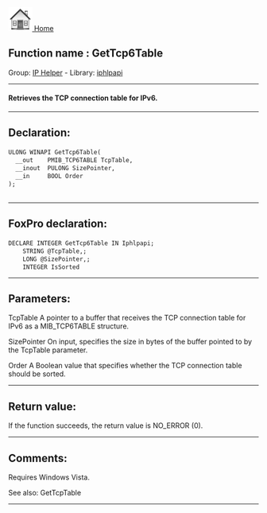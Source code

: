[<img src="../../images/home.png"> Home ](https://github.com/VFPX/Win32API)  

## Function name : GetTcp6Table
Group: [IP Helper](../../functions_group.md#IP_Helper)  -  Library: [iphlpapi](../../Libraries.md#iphlpapi)  
***  


#### Retrieves the TCP connection table for IPv6.
***  


## Declaration:
```foxpro  
ULONG WINAPI GetTcp6Table(
  __out    PMIB_TCP6TABLE TcpTable,
  __inout  PULONG SizePointer,
  __in     BOOL Order
);
  
```  
***  


## FoxPro declaration:
```foxpro  
DECLARE INTEGER GetTcp6Table IN Iphlpapi;
	STRING @TcpTable,;
	LONG @SizePointer,;
	INTEGER IsSorted  
```  
***  


## Parameters:
TcpTable 
A pointer to a buffer that receives the TCP connection table for IPv6 as a MIB_TCP6TABLE structure.

SizePointer 
On input, specifies the size in bytes of the buffer pointed to by the TcpTable parameter.

Order 
A Boolean value that specifies whether the TCP connection table should be sorted.
  
***  


## Return value:
If the function succeeds, the return value is NO_ERROR (0).  
***  


## Comments:
Requires Windows Vista.  
  
See also: GetTcpTable   
  
***  

